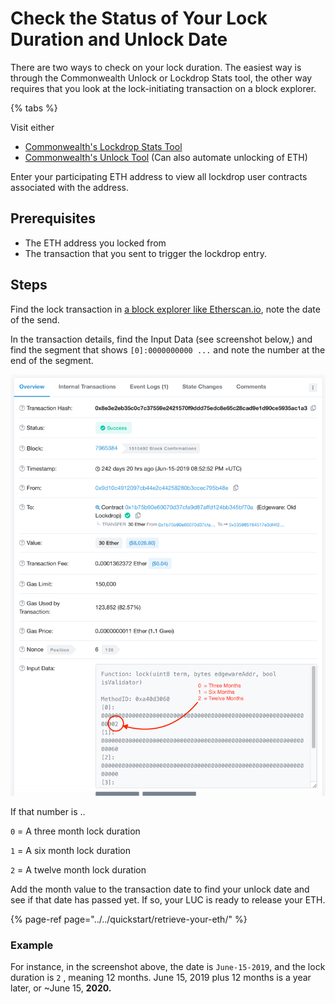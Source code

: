 # Check the Status of Your Lock Duration and Unlock Date

There are two ways to check on your lock duration. The easiest way is through the Commonwealth Unlock or Lockdrop Stats tool, the other way requires that you look at the lock-initiating transaction on a block explorer.

{% tabs %}

Visit either

* [Commonwealth's Lockdrop Stats Tool](https://commonwealth.im/edgeware/stats)
* [Commonwealth's Unlock Tool](https://commonwealth.im/edgeware/unlock) \(Can also automate unlocking of ETH\)

Enter your participating ETH address to view all lockdrop user contracts associated with the address.

## Prerequisites

* The ETH address you locked from
* The transaction that you sent to trigger the lockdrop entry.

## Steps

Find the lock transaction in [a block explorer like Etherscan.io](http://etherscan.io), note the date of the send.

In the transaction details, find the Input Data \(see screenshot below,\) and find the segment that shows `[0]:0000000000 ...` and note the number at the end of the segment.

![](../../.gitbook/assets/screen-shot-2020-02-13-at-12.02.31-pm%20%281%29.png)

If that number is ..

`0` = A three month lock duration

`1` = A six month lock duration

`2` = A twelve month lock duration

Add the month value to the transaction date to find your unlock date and see if that date has passed yet. If so, your LUC is ready to release your ETH.

{% page-ref page="../../quickstart/retrieve-your-eth/" %}

### Example

For instance, in the screenshot above, the date is `June-15-2019`, and the lock duration is `2` , meaning 12 months. June 15, 2019 plus 12 months is a year later, or ~June 15, **2020.**

